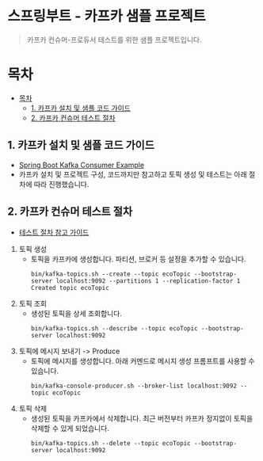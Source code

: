 # 스프링부트 - 카프카 샘플 프로젝트
> 카프카 컨슈머-프로듀서 테스트를 위한 샘플 프로젝트입니다.

# 목차
- [목차](#목차)
    - [1. 카프카 설치 및 샘플 코드 가이드](#1-카프카-설치-및-샘플-코드-가이드)
    - [2. 카프카 컨슈머 테스트 절차](#2-카프카-컨슈머-테스트-절차)

## 1. 카프카 설치 및 샘플 코드 가이드
* [Spring Boot Kafka Consumer Example](https://www.geeksforgeeks.org/spring-boot-kafka-consumer-example/)
* 카프카 설치 및 프로젝트 구성, 코드까지만 참고하고 토픽 생성 및 테스트는 아래 절차에 따라 진행했습니다.

## 2. 카프카 컨슈머 테스트 절차
* [테스트 절차 참고 가이드](https://yooloo.tistory.com/68)
1. 토픽 생성
    * 토픽을 카프카에 생성합니다. 파티션, 브로커 등 설정을 추가할 수 있습니다.
      ```shell
      bin/kafka-topics.sh --create --topic ecoTopic --bootstrap-server localhost:9092 --partitions 1 --replication-factor 1
      Created topic ecoTopic
      ```
2. 토픽 조회
    * 생성된 토픽을 상세 조회합니다.
      ```shell
      bin/kafka-topics.sh --describe --topic ecoTopic --bootstrap-server localhost:9092
      ```
3. 토픽에 메시지 보내기 -> Produce
    * 토픽에 메시지를 생성합니다. 아래 커멘드로 메시지 생성 프롬프트를 사용할 수 있습니다.
      ```shell
      bin/kafka-console-producer.sh --broker-list localhost:9092 --topic ecoTopic
      ```
4. 토픽 삭제
    * 생성된 토픽을 카프카에서 삭제합니다. 최근 버전부터 카프카 정지없이 토픽을 삭제할 수 있게 되었습니다.
      ```shell
      bin/kafka-topics.sh --delete --topic ecoTopic --bootstrap-server localhost:9092
      ```